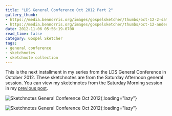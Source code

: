 ```yaml
---
title: "LDS General Conference Oct 2012 Part 2"
gallery_thumb:
- https://media.bennorris.org/images/gospelsketcher/thumbs/oct-12-2-sat-pm.jpg
- https://media.bennorris.org/images/gospelsketcher/thumbs/oct-12-andersen.jpg
date: 2012-11-06 05:56:19-0700
read_time: false
category: Gospel Sketcher
tags:
- general conference
- sketchnotes
- sketchnote collection
---
```


This is the next installment in my series from the LDS General Conference in October 2012. These sketchnotes are from the Saturday Afternoon general session. You can view my sketchnotes from the Saturday Morning session in my <a href="https://bennorris.org/2012/10/28/lds-general-conference" title="LDS General Conference Oct 2012 Part 1 of 5">previous post</a>.

![Sketchnotes General Conference Oct 2012](https://media.bennorris.org/images/gospelsketcher/general-conference/oct-2012/oct-12-2-sat-pm.jpg){:loading="lazy"}

![Sketchnotes General Conference Oct 2012](https://media.bennorris.org/images/gospelsketcher/general-conference/oct-2012/oct-12-andersen.jpg){:loading="lazy"}
